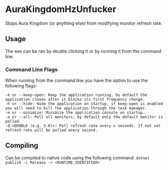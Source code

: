 # AuraKingdomHzUnfucker
Stops Aura Kingdom (or anything else) from modifying monitor refresh rate. 

## Usage

The exe can be ran by double clicking it or by running it from the command line.

### Command Line Flags

When running from the command line you have the option to use the following flags:

```
-k or --keep-open: Keep the application running, by default the application closes after it blocks its first frequency change.
-h or --hide: Hide the application on startup, if keep-open is enabled you will need to kill the application through the task manager.
-m or --minimize: Minimize the application console on startup.
-a or --all: Poll all monitors, by default only the default monitor is polled.
-d:<DOUBLE (e.g. 5.0)>: Poll refresh rate every x seconds. If not set refresh rate will be polled every second.
```

## Compiling

Can be compiled to native code using the following command:
`dotnet publish -c Release -r <RUNTIME_IDENTIFIER>`
